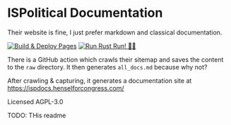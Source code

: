 # ISPolitical Documentation
Their website is fine, I just prefer markdown and classical documentation.

[![Build & Deploy Pages](https://github.com/HenselForCongress/isp-docs/actions/workflows/pages/pages-build-deployment/badge.svg)](https://github.com/HenselForCongress/isp-docs/actions/workflows/pages/pages-build-deployment) [![Run Rust Run! 🦀💨](https://github.com/HenselForCongress/isp-docs/actions/workflows/rusty_yeets.yml/badge.svg)](https://github.com/HenselForCongress/isp-docs/actions/workflows/rusty_yeets.yml)

There is a GitHub action which crawls their sitemap and saves the content to the `raw` directory. It then generates `all_docs.md` because why not?

After crawling & capturing, it generates a documentation site at https://ispdocs.henselforcongress.com/



Licensed AGPL-3.0

TODO: THis readme